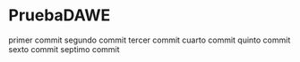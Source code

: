 # PruebaDAWE
primer commit
segundo commit
tercer commit
cuarto commit
quinto commit
sexto commit
septimo commit
